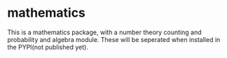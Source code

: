 # mathematics
This is a mathematics package, with a number theory counting and probability and algebra module. These will be seperated when installed in the PYPI(not published yet).